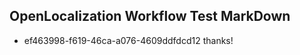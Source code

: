 ## OpenLocalization Workflow Test MarkDown
* ef463998-f619-46ca-a076-4609ddfdcd12 thanks!

<!--HONumber=Jul16_HO4-->


